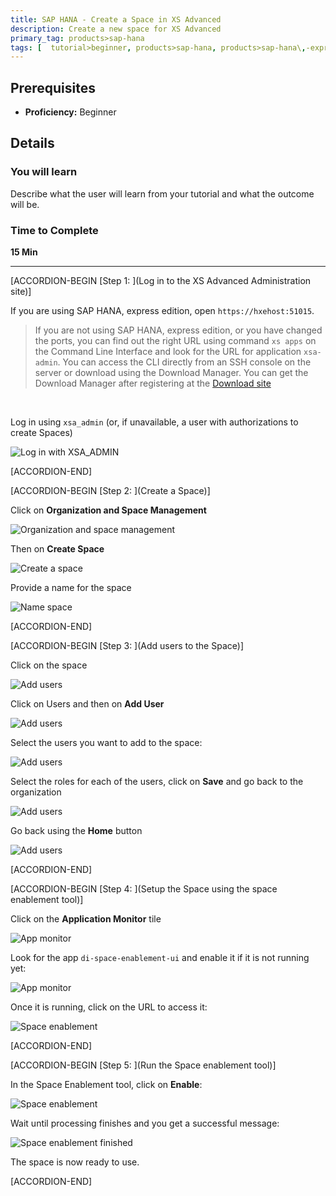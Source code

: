 ```yaml
---
title: SAP HANA - Create a Space in XS Advanced
description: Create a new space for XS Advanced
primary_tag: products>sap-hana
tags: [  tutorial>beginner, products>sap-hana, products>sap-hana\,-express-edition, products>sap-web-ide ]
---
```


## Prerequisites  
 - **Proficiency:** Beginner

## Details
### You will learn  
Describe what the user will learn from your tutorial and what the outcome will be.

### Time to Complete
**15 Min**

---

[ACCORDION-BEGIN [Step 1: ](Log in to the XS Advanced Administration site)]

If you are using SAP HANA, express edition, open `https://hxehost:51015`.

>If you are not using SAP HANA, express edition, or you have changed the ports, you can find out the right URL using command `xs apps` on the Command Line Interface and look for the URL for application `xsa-admin`. You can access the CLI directly from an SSH console on the server or download using the Download Manager. You can get the Download Manager after registering at the [Download site](https://www.sap.com/developer/topics/sap-hana-express.html)

&nbsp;

Log in using `xsa_admin` (or, if unavailable, a user with authorizations to create Spaces)

![Log in with XSA_ADMIN](1.png)

[ACCORDION-END]

[ACCORDION-BEGIN [Step 2: ](Create a Space)]

Click on **Organization and Space Management**

![Organization and space management](2.png)

Then on **Create Space**

![Create a space](3.png)

Provide a name for the space

![Name space](4.png)


[ACCORDION-END]


[ACCORDION-BEGIN [Step 3: ](Add users to the Space)]

Click on the space

![Add users](5_1.png)

Click on Users and then on **Add User**

![Add users](5.png)

Select the users you want to add to the space:

![Add users](6.png)

Select the roles for each of the users, click on **Save** and go back to the organization

![Add users](7.png)

Go back using the **Home** button

![Add users](8.png)

[ACCORDION-END]

[ACCORDION-BEGIN [Step 4: ](Setup the Space using the space enablement tool)]

Click on the **Application Monitor** tile

![App monitor](9.png)

Look for the app `di-space-enablement-ui` and enable it if it is not running yet:

![App monitor](10.png)

Once it is running, click on the URL to access it:

![Space enablement](11.png)

[ACCORDION-END]

[ACCORDION-BEGIN [Step 5: ](Run the Space enablement tool)]

In the Space Enablement tool, click on **Enable**:

![Space enablement](12.png)

Wait until processing finishes and you get a successful message:

![Space enablement finished](13.png)

The space is now ready to use.

[ACCORDION-END]
